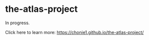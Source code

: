 # the-atlas-project

In progress.

Click here to learn more: 
https://chonie1.github.io/the-atlas-project/
